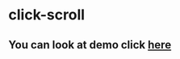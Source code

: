 # click-scroll

## You can look at demo click [here](https://illya-onyshchuk.github.io/click-scroll/)
